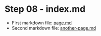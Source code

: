 # Step 08 - index.md

* First markdown file: [page.md](page.md)
* Second markdown file: [another-page.md](another-page.md)
